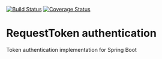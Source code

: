 [![Build Status](https://travis-ci.org/klaalo/reqTokenAuth.svg?branch=master)](https://travis-ci.org/klaalo/reqTokenAuth)
[![Coverage Status](https://coveralls.io/repos/github/klaalo/reqTokenAuth/badge.svg?branch=master)](https://coveralls.io/github/klaalo/reqTokenAuth?branch=master)

# RequestToken authentication

Token authentication implementation for Spring Boot